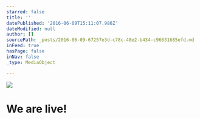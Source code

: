 ```yaml
---
starred: false
title: ''
datePublished: '2016-06-09T15:11:07.986Z'
dateModified: null
author: []
sourcePath: _posts/2016-06-09-67257e3d-c78c-48e2-b434-c96631685efd.md
inFeed: true
hasPage: false
inNav: false
_type: MediaObject

---
```

![](https://the-grid-user-content.s3-us-west-2.amazonaws.com/47e191ff-2531-4b21-9ba7-c3f04d87ecef.jpg)

# We are live!
